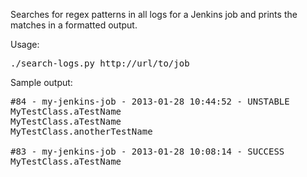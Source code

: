 Searches for regex patterns in all logs for a Jenkins job and prints the matches in a formatted output.

Usage:

<pre>
./search-logs.py http://url/to/job
</pre>

Sample output:

<pre>
#84 - my-jenkins-job - 2013-01-28 10:44:52 - UNSTABLE
MyTestClass.aTestName
MyTestClass.aTestName
MyTestClass.anotherTestName

#83 - my-jenkins-job - 2013-01-28 10:08:14 - SUCCESS
MyTestClass.aTestName
</pre>